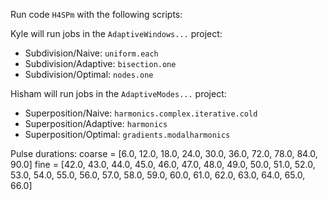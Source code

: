 Run code `H4SPm` with the following scripts:

Kyle will run jobs in the `AdaptiveWindows...` project:
- Subdivision/Naive: `uniform.each`
- Subdivision/Adaptive: `bisection.one`
- Subdivision/Optimal: `nodes.one`

Hisham will run jobs in the `AdaptiveModes...` project:
- Superposition/Naive: `harmonics.complex.iterative.cold`
- Superposition/Adaptive: `harmonics`
- Superposition/Optimal: `gradients.modalharmonics`

Pulse durations:
    coarse = [6.0, 12.0, 18.0, 24.0, 30.0, 36.0, 72.0, 78.0, 84.0, 90.0]
    fine = [42.0, 43.0, 44.0, 45.0, 46.0, 47.0, 48.0, 49.0, 50.0, 51.0, 52.0, 53.0, 54.0, 55.0, 56.0, 57.0, 58.0, 59.0, 60.0, 61.0, 62.0, 63.0, 64.0, 65.0, 66.0]
